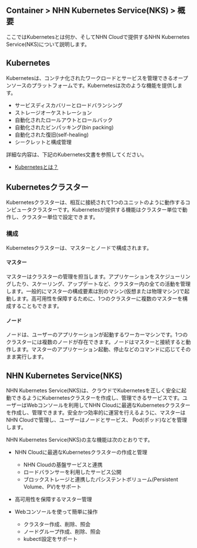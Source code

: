 ## Container > NHN Kubernetes Service(NKS) > 概要
ここではKubernetesとは何か、そしてNHN Cloudで提供するNHN Kubernetes Service(NKS)について説明します。

## Kubernetes
Kubernetesは、コンテナ化されたワークロードとサービスを管理できるオープンソースのプラットフォームです。Kubernetesは次のような機能を提供します。

* サービスディスカバリーとロードバランシング
* ストレージオーケストレーション
* 自動化されたロールアウトとロールバック
* 自動化されたビンパッキング(bin packing)
* 自動化された復旧(self-healing)
* シークレットと構成管理

詳細な内容は、下記のKubernetes文書を参照してください。

* [Kubernetesとは？](https://kubernetes.io/docs/concepts/overview/)

## Kubernetesクラスター
Kubernetesクラスターは、相互に接続されて1つのユニットのように動作するコンピュータクラスターです。Kubernetesが提供する機能はクラスター単位で動作し、クラスター単位で設定できます。

### 構成
Kubernetesクラスターは、マスターとノードで構成されます。

#### マスター
マスターはクラスターの管理を担当します。アプリケーションをスケジューリングしたり、スケーリング、アップデートなど、クラスター内の全ての活動を管理します。一般的にマスターの構成要素は別のマシン(仮想または物理マシン)で起動します。高可用性を保障するために、1つのクラスターに複数のマスターを構成することもできます。

#### ノード
ノードは、ユーザーのアプリケーションが起動するワーカーマシンです。1つのクラスターには複数のノードが存在できます。ノードはマスターと接続すると動作します。マスターのアプリケーション起動、停止などのコマンドに応じてそのまま実行します。


## NHN Kubernetes Service(NKS)
NHN Kubernetes Service(NKS)は、クラウドでKubernetesを正しく安全に起動できるようにKubernetesクラスターを作成し、管理できるサービスです。ユーザーはWebコンソールを利用してNHN Cloudに最適なKubernetesクラスターを作成し、管理できます。安全かつ効率的に運営を行えるように、マスターはNHN Cloudで管理し、ユーザーはノードとサービス、 Pod(ポッド)などを管理します。

NHN Kubernetes Service(NKS)の主な機能は次のとおりです。

* NHN Cloudに最適なKubernetesクラスターの作成と管理
    * NHN Cloudの基盤サービスと連携
    * ロードバランサーを利用したサービス公開
    * ブロックストレージと連携したパシステントボリューム(Persistent Volume、PV)をサポート

* 高可用性を保障するマスター管理

* Webコンソールを使って簡単に操作
    * クラスター作成、削除、照会
    * ノードグループ作成、削除、照会
    * kubectl設定をサポート
